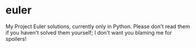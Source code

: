euler
=====

My Project Euler solutions, currently only in Python. Please don't read them if you haven't solved them yourself; I don't want you blaming me for spoilers!
